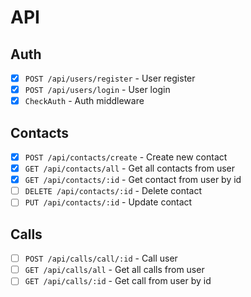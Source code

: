 # API

## Auth

- [x] `POST /api/users/register` - User register
- [x] `POST /api/users/login` - User login
- [x] `CheckAuth` - Auth middleware

## Contacts

- [x] `POST /api/contacts/create` - Create new contact
- [x] `GET /api/contacts/all` - Get all contacts from user
- [x] `GET /api/contacts/:id` - Get contact from user by id
- [ ] `DELETE /api/contacts/:id` - Delete contact
- [ ] `PUT /api/contacts/:id` - Update contact

## Calls

- [ ] `POST /api/calls/call/:id` - Call user
- [ ] `GET /api/calls/all` - Get all calls from user
- [ ] `GET /api/calls/:id` - Get call from user by id
